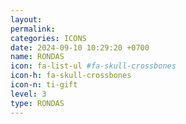 ```yaml
---
layout: 
permalink:
categories: ICONS
date: 2024-09-10 10:29:20 +0700
name: RONDAS
icon: fa-list-ul #fa-skull-crossbones
icon-h: fa-skull-crossbones
icon-n: ti-gift
level: 3
type: RONDAS
---
```


